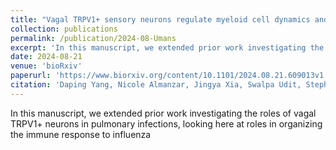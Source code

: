 ```yaml
---
title: "Vagal TRPV1+ sensory neurons regulate myeloid cell dynamics and protect against influenza virus infection"
collection: publications
permalink: /publication/2024-08-Umans
excerpt: 'In this manuscript, we extended prior work investigating the roles of vagal TRPV1+ neurons in pulmonary infections, looking here at roles in organizing the immune response to influenza.'
date: 2024-08-21
venue: 'bioRxiv'
paperurl: 'https://www.biorxiv.org/content/10.1101/2024.08.21.609013v1.abstract'
citation: 'Daping Yang, Nicole Almanzar, Jingya Xia, Swalpa Udit, Stephen T Yeung, Camille Khairallah, Daisy A Hoagland, <strong>Benjamin D Umans</strong>, Nicole Sarden, Ozge Erdogan, Nadia Baalbaki, Anna Beekmayer-Dhillon, Juhyun Lee, Kimberly A Meerschaert, Stephen D Liberles, Bryan G Yipp, Ruth A Franklin, Kamal M Khanna, Pankaj Baral, Adam L Haber, Isaac M Chiu. (2024). &quot;Vagal TRPV1+ sensory neurons regulate myeloid cell dynamics and protect against influenza virus infection&quot; <i>bioRxiv</i>. 2024.08.21.609013.'
---
```



In this manuscript, we extended prior work investigating the roles of vagal TRPV1+ neurons in pulmonary infections, looking here at roles in organizing the immune response to influenza